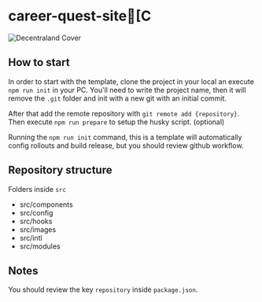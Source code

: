 # career-quest-site[C

![Decentraland Cover](https://decentraland.org/og.jpg)

## How to start

In order to start with the template, clone the project in your local an execute `npm run init` in your PC. You'll need to write the project name, then it will remove the `.git` folder and init with a new git with an initial commit.

After that add the remote repository with `git remote add {repository}`.
Then execute `npm run prepare` to setup the husky script. (optional)

Running the `npm run init` command, this is a template will automatically config rollouts and build release, but you should review github workflow.

## Repository structure

Folders inside `src`

- src/components
- src/config
- src/hooks
- src/images
- src/intl
- src/modules

## Notes

You should review the key `repository` inside `package.json`.
